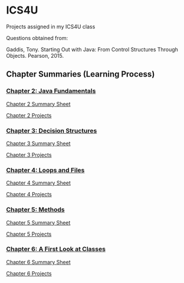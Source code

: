# ICS4U
Projects assigned in my ICS4U class

Questions obtained from:

Gaddis, Tony. Starting Out with Java: From Control Structures Through Objects. Pearson, 2015.

## Chapter Summaries (Learning Process)
### [Chapter 2: Java Fundamentals](https://github.com/peter-limawal/ICS4U/tree/master/Chapter%202%20Challenges/Chapter%202%20Summary)
[Chapter 2 Summary Sheet](https://github.com/peter-limawal/ICS4U/blob/master/Chapter%202%20Challenges/Chapter%202%20Summary/ICS4U%20CCA%20Chapter%202.pdf)

[Chapter 2 Projects](https://github.com/peter-limawal/ICS4U/tree/master/Chapter%202%20Challenges)

### [Chapter 3: Decision Structures](https://github.com/peter-limawal/ICS4U/tree/master/Chapter%203%20Challenges/Chapter%203%20Summary)
[Chapter 3 Summary Sheet](https://github.com/peter-limawal/ICS4U/blob/master/Chapter%203%20Challenges/Chapter%203%20Summary/ICS4U%20CCA%20Chapter%203.pdf)

[Chapter 3 Projects](https://github.com/peter-limawal/ICS4U/tree/master/Chapter%203%20Challenges)

### [Chapter 4: Loops and Files](https://github.com/peter-limawal/ICS4U/tree/master/Chapter%204%20Challenges/Chapter%204%20Summary)
[Chapter 4 Summary Sheet](https://github.com/peter-limawal/ICS4U/blob/master/Chapter%204%20Challenges/Chapter%204%20Summary/ICS4U%20CCA%20Chapter%204.pdf)

[Chapter 4 Projects](https://github.com/peter-limawal/ICS4U/tree/master/Chapter%204%20Challenges)


### [Chapter 5: Methods](https://github.com/peter-limawal/ICS4U/tree/master/Chapter%205%20Challenges/Chapter%205%20Summary)
[Chapter 5 Summary Sheet](https://github.com/peter-limawal/ICS4U/blob/master/Chapter%205%20Challenges/Chapter%205%20Summary/ICS4U%20CCA%20Chapter%205.pdf)

[Chapter 5 Projects](https://github.com/peter-limawal/ICS4U/tree/master/Chapter%205%20Challenges)

### [Chapter 6: A First Look at Classes](https://github.com/peter-limawal/ICS4U/tree/master/Chapter%206%20Challenges/Chapter%206%20Summary)
[Chapter 6 Summary Sheet](https://github.com/peter-limawal/ICS4U/blob/master/Chapter%206%20Challenges/Chapter%206%20Summary/ICS4U%20CCA%20Chapter%206.pdf)

[Chapter 6 Projects](https://github.com/peter-limawal/ICS4U/tree/master/Chapter%206%20Challenges)
